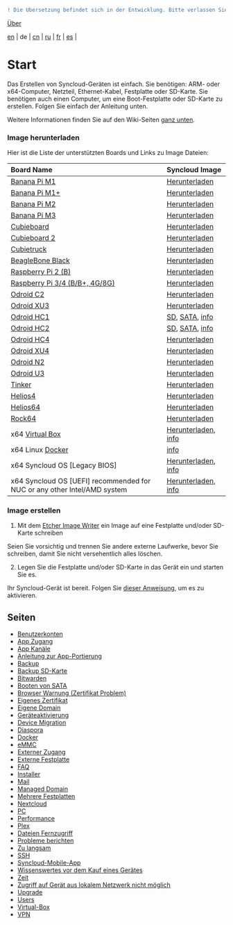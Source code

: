 ```diff
! Die Übersetzung befindet sich in der Entwicklung. Bitte verlassen Sie sich auf die englische Originalversion.
```

[Über](https://github.com/syncloud/docs)

[en](https://github.com/syncloud/platform/wiki) | 
de | 
[cn](https://github.com/syncloud/docs/blob/master/cn/index.md) | 
[ru](https://github.com/syncloud/docs/blob/master/ru/index.md) | 
[fr](https://github.com/syncloud/docs/blob/master/fr/index.md) | 
[es](https://github.com/syncloud/docs/blob/master/es/index.md) | 

# Start

Das Erstellen von Syncloud-Geräten ist einfach. Sie benötigen: ARM- oder x64-Computer, Netzteil, Ethernet-Kabel, Festplatte oder SD-Karte. Sie benötigen auch einen Computer, um eine Boot-Festplatte oder SD-Karte zu erstellen. Folgen Sie einfach der Anleitung unten.

Weitere Informationen finden Sie auf den Wiki-Seiten [ganz unten](https://github.com/syncloud/docs/blob/master/de/index.md#seiten). 

### Image herunterladen

Hier ist die Liste der unterstützten Boards und Links zu Image Dateien: 

|Board Name|Syncloud Image|
|:---|:---|
|[Banana Pi M1](https://www.banana-pi.org/)|[Herunterladen](https://github.com/syncloud/platform/releases/download/21.10/syncloud-bananapim1-21.10.img.xz)|
|[Banana Pi M1+](https://www.banana-pi.org/)|[Herunterladen](https://github.com/syncloud/platform/releases/download/21.10/syncloud-bananapim1-21.10.img.xz)|
|[Banana Pi M2](https://www.banana-pi.org/)|[Herunterladen](https://github.com/syncloud/platform/releases/download/21.10/syncloud-bananapim2-21.10.img.xz)|
|[Banana Pi M3](https://www.banana-pi.org/)|[Herunterladen](https://github.com/syncloud/platform/releases/download/21.10/syncloud-bananapim3-21.10.img.xz)|
|[Cubieboard](cubieboard.org)|[Herunterladen](https://github.com/syncloud/platform/releases/download/21.10/syncloud-cubieboard-21.10.img.xz)|
|[Cubieboard 2](cubieboard.org)|[Herunterladen](https://github.com/syncloud/platform/releases/download/21.10/syncloud-cubieboard2-21.10.img.xz)|
|[Cubietruck](cubieboard.org)|[Herunterladen](https://github.com/syncloud/platform/releases/download/21.10/syncloud-cubietruck-21.10.img.xz)|
|[BeagleBone Black](http://beagleboard.org/Products/BeagleBone+Black)|[Herunterladen](https://github.com/syncloud/platform/releases/download/21.10/syncloud-beagleboneblack-21.10.img.xz)|
|[Raspberry Pi 2 (B)](http://www.raspberrypi.org/)|[Herunterladen](https://github.com/syncloud/platform/releases/download/21.10/syncloud-beagleboneblack-21.10.img.xz)|
|[Raspberry Pi 3/4 (B/B+, 4G/8G)](http://www.raspberrypi.org/)|[Herunterladen](https://github.com/syncloud/platform/releases/download/21.10/syncloud-raspberrypi-21.10.img.xz)|
|[Odroid C2](https://www.hardkernel.com/shop/odroid-c2)|[Herunterladen](https://github.com/syncloud/platform/releases/download/21.10/syncloud-odroid-c2-21.10.img.xz)|
|[Odroid XU3](https://www.hardkernel.com/shop/odroid-xu3)|[Herunterladen](https://github.com/syncloud/platform/releases/download/21.10/syncloud-odroid-xu3and4-21.10.img.xz)|
|[Odroid HC1](https://www.hardkernel.com/shop/odroid-hc1-home-cloud-one)|[SD](https://github.com/syncloud/platform/releases/download/21.10/syncloud-odroid-xu3and4-sd-21.10.img.xz), [SATA](https://github.com/syncloud/platform/releases/download/21.10/syncloud-odroid-xu3and4-21.10.img.xz), [info](https://github.com/syncloud/docs/blob/master/de/content/Boot-from-SATA.md)|
|[Odroid HC2](https://www.hardkernel.com/shop/odroid-hc2-home-cloud-two)|[SD](https://github.com/syncloud/platform/releases/download/21.10/syncloud-odroid-xu3and4-sd-21.10.img.xz), [SATA](https://github.com/syncloud/platform/releases/download/21.10/syncloud-odroid-xu3and4-21.10.img.xz), [info](https://github.com/syncloud/docs/blob/master/de/content/Boot-from-SATA.md)|
|[Odroid HC4](https://www.hardkernel.com/shop/odroid-hc4)|[Herunterladen](https://github.com/syncloud/platform/releases/download/21.10/syncloud-odroid-hc4-21.10.img.xz)|
|[Odroid XU4](https://www.hardkernel.com/shop/odroid-xu4-special-price)|[Herunterladen](https://github.com/syncloud/platform/releases/download/21.10/syncloud-odroid-xu3and4-21.10.img.xz)|
|[Odroid N2](https://www.hardkernel.com/shop/odroid-n2-with-4gbyte-ram)|[Herunterladen](https://github.com/syncloud/platform/releases/download/21.10/syncloud-odroid-n2-21.10.img.xz)|
|[Odroid U3](https://www.hardkernel.com/shop/odroid-u3)|[Herunterladen](https://github.com/syncloud/platform/releases/download/21.10/syncloud-odroid-u3-21.10.img.xz)|
|[Tinker](https://www.asus.com/uk/Single-Board-Computer/Tinker-Board)|[Herunterladen](https://github.com/syncloud/platform/releases/download/21.10/syncloud-tinker-21.10.img.xz)|
|[Helios4](http://kobol.io/helios4)|[Herunterladen](https://github.com/syncloud/platform/releases/download/21.10/syncloud-helios4-21.10.img.xz)|
|[Helios64](http://kobol.io/helios64)|[Herunterladen](https://github.com/syncloud/platform/releases/download/21.10/syncloud-helios64-21.10.img.xz)|
|[Rock64](https://www.pine64.org/)|[Herunterladen](https://github.com/syncloud/platform/releases/download/21.10/syncloud-rock64-21.10.img.xz)|
|x64 [Virtual Box](https://www.virtualbox.org/wiki/Downloads)|[Herunterladen](https://github.com/syncloud/platform/releases/download/21.10/syncloud-amd64-21.10.vdi.xz), [info](https://github.com/syncloud/docs/blob/master/de/content/Virtual-Box.md)|
|x64 Linux [Docker](https://www.docker.com/)|[info](https://github.com/syncloud/docs/blob/master/de/content/Docker.md)|
|x64 Syncloud OS [Legacy BIOS]|[Herunterladen](https://github.com/syncloud/platform/releases/download/21.10/syncloud-amd64-21.10.img.xz), [info](https://github.com/syncloud/docs/blob/master/de/content/PC.md)|
|x64 Syncloud OS [UEFI] recommended for NUC or any other Intel/AMD system|[Herunterladen](https://github.com/syncloud/platform/releases/download/21.10/syncloud-amd64-uefi-21.10.img.xz), [info](https://github.com/syncloud/docs/blob/master/de/content/PC.md)|

### Image erstellen

1. Mit dem [Etcher Image Writer](https://www.balena.io/etcher/) ein Image auf eine Festplatte und/oder SD-Karte schreiben

Seien Sie vorsichtig und trennen Sie andere externe Laufwerke, bevor Sie schreiben, damit Sie nicht versehentlich alles löschen.

2. Legen Sie die Festplatte und/oder SD-Karte in das Gerät ein und starten Sie es.

Ihr Syncloud-Gerät ist bereit. Folgen Sie [dieser Anweisung](https://syncloud.org/setup.html), um es zu aktivieren. 

## Seiten

* [Benutzerkonten](https://github.com/syncloud/docs/blob/master/de/content/Accounts.md)
* [App Zugang](https://github.com/syncloud/docs/blob/master/de/content/App-access.md)
* [App Kanäle](https://github.com/syncloud/docs/blob/master/de/content/App-Channels.md)
* [Anleitung zur App-Portierung ](https://github.com/syncloud/docs/blob/master/de/content/App-porting-guide.md)
* [Backup](https://github.com/syncloud/docs/blob/master/de/content/Backup.md)
* [Backup SD-Karte](https://github.com/syncloud/docs/blob/master/de/content/Backup-SD-Card.md)
* [Bitwarden](https://github.com/syncloud/docs/blob/master/de/content/Bitwarden.md)
* [Booten von SATA](https://github.com/syncloud/docs/blob/master/de/content/Boot-from-SATA.md)
* [Browser Warnung (Zertifikat Problem)](https://github.com/syncloud/docs/blob/master/de/content/Browser-warning-(certificate-problem).md)
* [Eigenes Zertifikat](https://github.com/syncloud/docs/blob/master/de/content/Custom-certificate.md)
* [Eigene Domain](https://github.com/syncloud/docs/blob/master/de/content/Custom-domain.md)
* [Geräteaktivierung](https://github.com/syncloud/docs/blob/master/de/content/Device-activation.md)
* [Device Migration](https://github.com/syncloud/docs/blob/master/de/content/Device-migration.md)
* [Diaspora](https://github.com/syncloud/docs/blob/master/de/content/Diaspora.md)
* [Docker](https://github.com/syncloud/docs/blob/master/de/content/Docker.md)
* [eMMC](https://github.com/syncloud/docs/blob/master/de/content/eMMC.md)
* [Externer Zugang](https://github.com/syncloud/docs/blob/master/de/content/External-access.md)
* [Externe Festplatte](https://github.com/syncloud/docs/blob/master/de/content/External-Disk.md)
* [FAQ](https://github.com/syncloud/docs/blob/master/de/content/FAQ.md)
* [Installer](https://github.com/syncloud/docs/blob/master/de/content/Installer.md)
* [Mail](https://github.com/syncloud/docs/blob/master/de/content/Mail.md)
* [Managed Domain](https://github.com/syncloud/docs/blob/master/de/content/Managed-domain.md)
* [Mehrere Festplatten](https://github.com/syncloud/docs/blob/master/de/content/Multiple-Disks.md)
* [Nextcloud](https://github.com/syncloud/docs/blob/master/de/content/Nextcloud.md)
* [PC](https://github.com/syncloud/docs/blob/master/de/content/PC.md)
* [Performance](https://github.com/syncloud/docs/blob/master/de/content/Performance.md)
* [Plex](https://github.com/syncloud/docs/blob/master/de/content/Plex.md)
* [Dateien Fernzugriff](https://github.com/syncloud/docs/blob/master/de/content/Remote-file-access.md)
* [Probleme berichten](https://github.com/syncloud/docs/blob/master/de/content/Report-problems.md)
* [Zu langsam](https://github.com/syncloud/docs/blob/master/de/content/Slow.md)
* [SSH](https://github.com/syncloud/docs/blob/master/de/content/SSH.md)
* [Syncloud-Mobile-App](https://github.com/syncloud/docs/blob/master/de/content/Syncloud-Mobile-App.md)
* [Wissenswertes vor dem Kauf eines Gerätes](https://github.com/syncloud/docs/blob/master/de/content/Things-to-know-before-buying-a-device.md)
* [Zeit](https://github.com/syncloud/docs/blob/master/de/content/Time.md)
* [Zugriff auf Gerät aus lokalem Netzwerk nicht möglich](https://github.com/syncloud/docs/blob/master/de/content/Unable-to-access-device-from-local-network.md)
* [Upgrade](https://github.com/syncloud/docs/blob/master/de/content/Upgrade.md)
* [Users](https://github.com/syncloud/docs/blob/master/de/content/Users.md)
* [Virtual-Box](https://github.com/syncloud/docs/blob/master/de/content/Virtual-Box.md)
* [VPN](https://github.com/syncloud/docs/blob/master/de/content/VPN.md)
